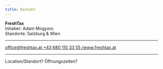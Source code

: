 ```yaml
---
title: Kontakt
---
```



**FreshTax**  
Inhaber: Adam Mogyoro  
Standorte: Salzburg & Wien

---

<a href="mailto:office@freshtax.at">
  <span class="icon"><i class="fas fa-envelope"></i></span> office@freshtax.at
</a>

<a href="tel:+436801103355">
  <span class="icon"><i class="fas fa-phone"></i></span> +43 680 110 33 55
</a>

<a href="https://www.facebook.com/www.freshtax.at" target="_blank">
  <span class="icon"><i class="fab fa-facebook-square"></i></span> /www.freshtax.at
</a>

---

Location/Standort? Öffnungszeiten?